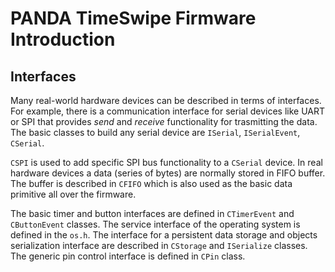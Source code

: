 # PANDA TimeSwipe Firmware Introduction

## Interfaces

Many real-world hardware devices can be described in terms of interfaces. For
example, there is a communication interface for serial devices like UART or SPI
that provides *send* and *receive* functionality for trasmitting the data. The
basic classes to build any serial device are `ISerial`, `ISerialEvent`, `CSerial`.

`CSPI` is used to add specific SPI bus functionality to a `CSerial` device. In
real hardware devices a data (series of bytes) are normally stored in FIFO
buffer. The buffer is described in `CFIFO` which is also used as the basic data
primitive all over the firmware.

The basic timer and button interfaces are defined in `CTimerEvent` and
`CButtonEvent` classes. The service interface of the operating system is
defined in the `os.h`. The interface for a persistent data storage and objects
serialization interface are described in `CStorage` and `ISerialize` classes.
The generic pin control interface is defined in `CPin` class.
